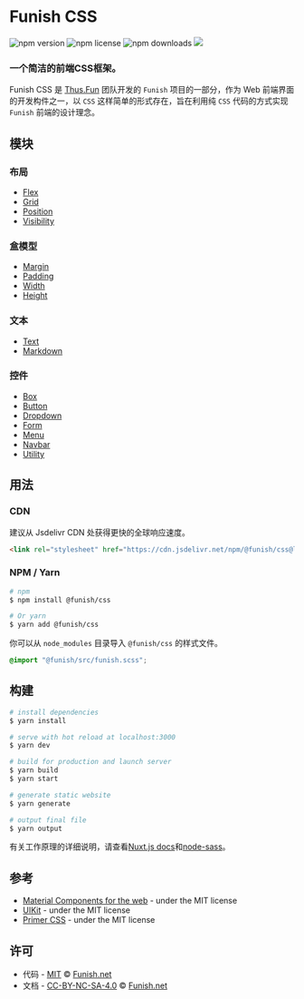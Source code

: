# Funish CSS

![npm version](https://img.shields.io/npm/v/@funish/css)
![npm license](https://img.shields.io/npm/l/@funish/css)
![npm downloads](https://img.shields.io/npm/dm/@funish/css)
[![](https://data.jsdelivr.com/v1/package/npm/@funish/css/badge)](https://www.jsdelivr.com/package/npm/@funish/css)

### 一个简洁的前端CSS框架。

Funish CSS 是 [Thus.Fun](https://thus.fun) 团队开发的 `Funish` 项目的一部分，作为 Web 前端界面的开发构件之一，以 `CSS` 这样简单的形式存在，旨在利用纯 `CSS` 代码的方式实现 `Funish` 前端的设计理念。

## 模块

### 布局

* [Flex](/docs/flex.md)
* [Grid](/docs/grid.md)
* [Position](/docs/position.md)
* [Visibility](/docs/visibility.md)

### 盒模型

* [Margin](/docs/margin.md)
* [Padding](/docs/padding.md)
* [Width](/docs/width.md)
* [Height](/docs/height.md)

### 文本

* [Text](/docs/text.md)
* [Markdown](/docs/markdown.md)

### 控件

* [Box](/docs/box.md)
* [Button](/docs/button.md)
* [Dropdown](/docs/dropdown.md)
* [Form](/docs/form.md)
* [Menu](/docs/menu.md)
* [Navbar](/docs/navbar.md)
* [Utility](/docs/utility.md)

## 用法

### CDN

建议从 Jsdelivr CDN 处获得更快的全球响应速度。

```html
<link rel="stylesheet" href="https://cdn.jsdelivr.net/npm/@funish/css@latest/dist/funish.min.css" />
```

### NPM / Yarn

```bash
# npm
$ npm install @funish/css

# Or yarn
$ yarn add @funish/css
```

你可以从 `node_modules` 目录导入 `@funish/css` 的样式文件。

```scss
@import "@funish/src/funish.scss";
```

## 构建

```bash
# install dependencies
$ yarn install

# serve with hot reload at localhost:3000
$ yarn dev

# build for production and launch server
$ yarn build
$ yarn start

# generate static website
$ yarn generate

# output final file
$ yarn output
```

有关工作原理的详细说明，请查看[Nuxt.js docs](https://nuxtjs.org)和[node-sass](https://github.com/sass/node-sass)。

## 参考

* [Material Components for the web](https://github.com/material-components/material-components-web) - under the MIT license
* [UIKit](https://github.com/uikit/uikit) - under the MIT license
* [Primer CSS](https://github.com/primer/css) - under the MIT license

## 许可

* 代码 - [MIT](LICENSE) &copy; [Funish.net](https://funish.net/)
* 文档 - [CC-BY-NC-SA-4.0](https://creativecommons.org/licenses/by-nc-sa/4.0/) &copy; [Funish.net](https://funish.net/)